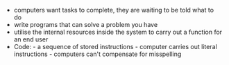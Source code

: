 - computers want tasks to complete, they are waiting to be told what to do
- write programs that can solve a problem you have
- utilise the internal resources inside the system to carry out a function for an end user
- Code: - a sequence of stored instructions
        - computer carries out literal instructions - computers can't compensate for misspelling
